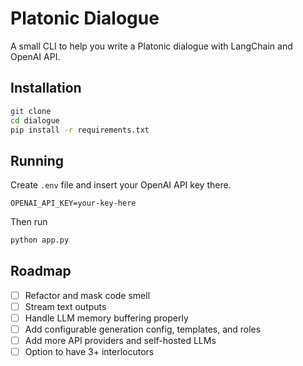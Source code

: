 # Platonic Dialogue
A small CLI to help you write a Platonic dialogue with LangChain and OpenAI API.

## Installation
```sh
git clone 
cd dialogue
pip install -r requirements.txt
```

## Running
Create `.env` file and insert your OpenAI API key there.
```
OPENAI_API_KEY=your-key-here
```
Then run
```sh
python app.py
```

## Roadmap
- [ ] Refactor and mask code smell
- [ ] Stream text outputs
- [ ] Handle LLM memory buffering properly
- [ ] Add configurable generation config, templates, and roles
- [ ] Add more API providers and self-hosted LLMs
- [ ] Option to have 3+ interlocutors